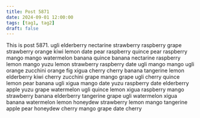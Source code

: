 ```yaml
---
title: Post 5871
date: 2024-09-01 12:00:00
tags: [tag1, tag2]
draft: false
---
```

This is post 5871.
ugli
elderberry
nectarine
strawberry
raspberry
grape
strawberry
orange
kiwi
lemon
date
pear
raspberry
quince
pear
raspberry
mango
mango
watermelon
banana
quince
banana
nectarine
raspberry
lemon
mango
yuzu
lemon
strawberry
raspberry
date
ugli
mango
mango
ugli
orange
zucchini
orange
fig
xigua
cherry
cherry
banana
tangerine
lemon
elderberry
kiwi
cherry
zucchini
grape
mango
grape
ugli
cherry
quince
lemon
pear
banana
ugli
xigua
mango
date
yuzu
raspberry
date
elderberry
apple
yuzu
grape
watermelon
ugli
quince
lemon
xigua
raspberry
mango
strawberry
banana
elderberry
tangerine
grape
ugli
watermelon
xigua
banana
watermelon
lemon
honeydew
strawberry
lemon
mango
tangerine
apple
pear
honeydew
cherry
mango
grape
date
cherry
